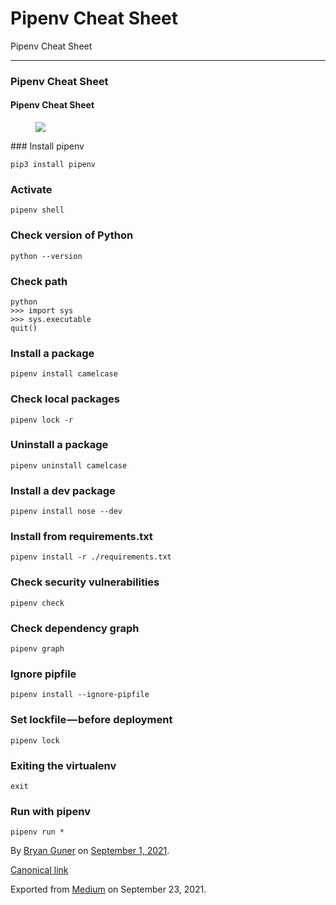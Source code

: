 # Pipenv Cheat Sheet

Pipenv Cheat Sheet

---

### Pipenv Cheat Sheet

#### Pipenv Cheat Sheet

<figure><img src="https://cdn-images-1.medium.com/max/800/0*_cMetdwtiZQ2nJNj.jpg" class="graf-image" /></figure>### Install pipenv

    pip3 install pipenv

### Activate

    pipenv shell

### Check version of Python

    python --version

### Check path

    python
    >>> import sys
    >>> sys.executable
    quit()

### Install a package

    pipenv install camelcase

### Check local packages

    pipenv lock -r

### Uninstall a package

    pipenv uninstall camelcase

### Install a dev package

    pipenv install nose --dev

### Install from requirements.txt

    pipenv install -r ./requirements.txt

### Check security vulnerabilities

    pipenv check

### Check dependency graph

    pipenv graph

### Ignore pipfile

    pipenv install --ignore-pipfile

### Set lockfile — before deployment

    pipenv lock

### Exiting the virtualenv

    exit

### Run with pipenv

    pipenv run *

By <a href="https://medium.com/@bryanguner" class="p-author h-card">Bryan Guner</a> on [September 1, 2021](https://medium.com/p/f54202eaeca4).

<a href="https://medium.com/@bryanguner/pipenv-cheat-sheet-f54202eaeca4" class="p-canonical">Canonical link</a>

Exported from [Medium](https://medium.com) on September 23, 2021.
